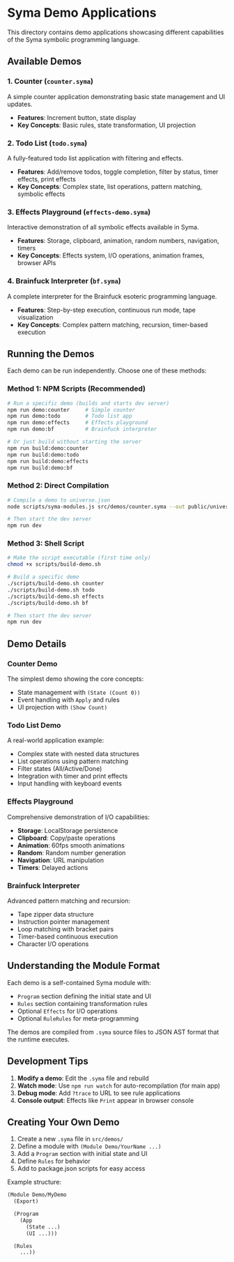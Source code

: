 # Syma Demo Applications

This directory contains demo applications showcasing different capabilities of the Syma symbolic programming language.

## Available Demos

### 1. Counter (`counter.syma`)
A simple counter application demonstrating basic state management and UI updates.
- **Features**: Increment button, state display
- **Key Concepts**: Basic rules, state transformation, UI projection

### 2. Todo List (`todo.syma`)
A fully-featured todo list application with filtering and effects.
- **Features**: Add/remove todos, toggle completion, filter by status, timer effects, print effects
- **Key Concepts**: Complex state, list operations, pattern matching, symbolic effects

### 3. Effects Playground (`effects-demo.syma`)
Interactive demonstration of all symbolic effects available in Syma.
- **Features**: Storage, clipboard, animation, random numbers, navigation, timers
- **Key Concepts**: Effects system, I/O operations, animation frames, browser APIs

### 4. Brainfuck Interpreter (`bf.syma`)
A complete interpreter for the Brainfuck esoteric programming language.
- **Features**: Step-by-step execution, continuous run mode, tape visualization
- **Key Concepts**: Complex pattern matching, recursion, timer-based execution

## Running the Demos

Each demo can be run independently. Choose one of these methods:

### Method 1: NPM Scripts (Recommended)

```bash
# Run a specific demo (builds and starts dev server)
npm run demo:counter     # Simple counter
npm run demo:todo        # Todo list app
npm run demo:effects     # Effects playground
npm run demo:bf          # Brainfuck interpreter

# Or just build without starting the server
npm run build:demo:counter
npm run build:demo:todo
npm run build:demo:effects
npm run build:demo:bf
```

### Method 2: Direct Compilation

```bash
# Compile a demo to universe.json
node scripts/syma-modules.js src/demos/counter.syma --out public/universe.json --pretty

# Then start the dev server
npm run dev
```

### Method 3: Shell Script

```bash
# Make the script executable (first time only)
chmod +x scripts/build-demo.sh

# Build a specific demo
./scripts/build-demo.sh counter
./scripts/build-demo.sh todo
./scripts/build-demo.sh effects
./scripts/build-demo.sh bf

# Then start the dev server
npm run dev
```

## Demo Details

### Counter Demo
The simplest demo showing the core concepts:
- State management with `(State (Count 0))`
- Event handling with `Apply` and rules
- UI projection with `(Show Count)`

### Todo List Demo
A real-world application example:
- Complex state with nested data structures
- List operations using pattern matching
- Filter states (All/Active/Done)
- Integration with timer and print effects
- Input handling with keyboard events

### Effects Playground
Comprehensive demonstration of I/O capabilities:
- **Storage**: LocalStorage persistence
- **Clipboard**: Copy/paste operations
- **Animation**: 60fps smooth animations
- **Random**: Random number generation
- **Navigation**: URL manipulation
- **Timers**: Delayed actions

### Brainfuck Interpreter
Advanced pattern matching and recursion:
- Tape zipper data structure
- Instruction pointer management
- Loop matching with bracket pairs
- Timer-based continuous execution
- Character I/O operations

## Understanding the Module Format

Each demo is a self-contained Syma module with:
- `Program` section defining the initial state and UI
- `Rules` section containing transformation rules
- Optional `Effects` for I/O operations
- Optional `RuleRules` for meta-programming

The demos are compiled from `.syma` source files to JSON AST format that the runtime executes.

## Development Tips

1. **Modify a demo**: Edit the `.syma` file and rebuild
2. **Watch mode**: Use `npm run watch` for auto-recompilation (for main app)
3. **Debug mode**: Add `?trace` to URL to see rule applications
4. **Console output**: Effects like `Print` appear in browser console

## Creating Your Own Demo

1. Create a new `.syma` file in `src/demos/`
2. Define a module with `(Module Demo/YourName ...)`
3. Add a `Program` section with initial state and UI
4. Define `Rules` for behavior
5. Add to package.json scripts for easy access

Example structure:
```lisp
(Module Demo/MyDemo
  (Export)

  (Program
    (App
      (State ...)
      (UI ...)))

  (Rules
    ...))
```
